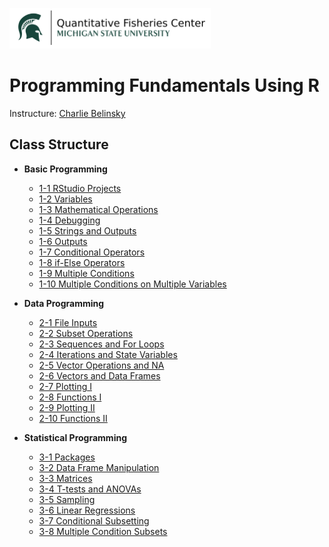 ![QFC Logo](https://github.com/rhcaeb/QFC-course/blob/master/_misc/MSU-QFC.PNG)

# Programming Fundamentals Using R

Instructure: [Charlie Belinsky](https://www.canr.msu.edu/qfc/people/belinsky/charles-belinsky)

## Class Structure

- **Basic Programming**

  - [1-1 RStudio Projects](https://github.com/rhcaeb/QFC-course/blob/master/_lessons/01-01_%20R%20Installation%20and%20Setup.pdf)
  - [1-2 Variables](https://github.com/rhcaeb/QFC-course/blob/master/_lessons/01-02_%20Variables.pdf)
  - [1-3 Mathematical Operations](https://github.com/rhcaeb/QFC-course/blob/master/_lessons/01-03_%20Mathematical%20Operations.pdf)
  - [1-4 Debugging](https://github.com/rhcaeb/QFC-course/blob/master/_lessons/01-04_%20Debugging.pdf)
  - [1-5 Strings and Outputs](https://github.com/rhcaeb/QFC-course/blob/master/_lessons/01-05_%20Strings%20and%20Inputs.pdf)
  - [1-6 Outputs](https://github.com/rhcaeb/QFC-course/blob/master/_lessons/01-06_%20Outputs.pdf)
  - [1-7 Conditional Operators](https://github.com/rhcaeb/QFC-course/blob/master/_lessons/01-07_%20Conditional%20Operations.pdf)
  - [1-8 if-Else Operators](https://github.com/rhcaeb/QFC-course/blob/master/_lessons/01-08_%20If-Else%20Statements.pdf)
  - [1-9 Multiple Conditions](https://github.com/rhcaeb/QFC-course/blob/master/_lessons/01-09_%20Multiple%20Conditions.pdf)
  - [1-10  Multiple Conditions on Multiple Variables](https://github.com/rhcaeb/QFC-course/blob/master/_lessons/01-10_%20Complex%20Conditional%20Statements.pdf)
  
  
  
- **Data Programming**

  - [2-1 File Inputs](https://github.com/rhcaeb/QFC-course/blob/master/_lessons/02-01_%20File%20Inputs.pdf)
  - [2-2 Subset Operations](https://github.com/rhcaeb/QFC-course/blob/master/_lessons/02-02_%20Subset%20Operations.pdf)
  - [2-3 Sequences and For Loops](https://github.com/rhcaeb/QFC-course/blob/master/_lessons/02-03_%20Sequences%20and%20For%20Loops.pdf)
  - [2-4 Iterations and State Variables](https://github.com/rhcaeb/QFC-course/blob/master/_lessons/02-04_%20Iterations%20and%20State%20Variables.pdf)
  - [2-5 Vector Operations and NA](https://github.com/rhcaeb/QFC-course/blob/master/_lessons/02-05_%20Vector%20Operations%20and%20NA.pdf)
  - [2-6 Vectors and Data Frames](https://github.com/rhcaeb/QFC-course/blob/master/_lessons/02-06_%20Vectors%20and%20Data%20Frames.pdf)
  - [2-7 Plotting I](https://github.com/rhcaeb/QFC-course/blob/master/_lessons/02-07_%20Plots%201.pdf)
  - [2-8 Functions I](https://github.com/rhcaeb/QFC-course/blob/master/_lessons/02-08_%20Functions.pdf)
  - [2-9 Plotting II](https://github.com/rhcaeb/QFC-course/blob/master/_lessons/02-09_%20Plots%202.pdf)
  - [2-10 Functions II](https://github.com/rhcaeb/QFC-course/blob/master/_lessons/02-10_%20Functions%202.pdf)
  
  

- **Statistical Programming**

  - [3-1 Packages](https://github.com/rhcaeb/QFC-course/blob/master/_lessons/03-01_%20Packages.pdf)
  - [3-2 Data Frame Manipulation](https://github.com/rhcaeb/QFC-course/blob/master/_lessons/03-02%20Data%20Frame%20Manipulation.pdf)
  - [3-3 Matrices](https://github.com/rhcaeb/QFC-course/blob/master/_lessons/03-03%20Matrices.pdf)
  - [3-4 T-tests and ANOVAs](https://github.com/rhcaeb/QFC-course/blob/master/_lessons/03-04%20t-tests%20and%20ANOVAs.pdf)
  - [3-5 Sampling](https://github.com/rhcaeb/QFC-course/blob/master/_lessons/03-05%20Sampling.pdf)
  - [3-6 Linear Regressions](https://github.com/rhcaeb/QFC-course/blob/master/_lessons/03-06%20Linear%20Regressions.pdf)
  - [3-7 Conditional Subsetting](https://github.com/rhcaeb/QFC-course/blob/master/_lessons/03-07%20Conditional%20Subsets.pdf)
  - [3-8 Multiple Condition Subsets](https://github.com/rhcaeb/QFC-course/blob/master/_lessons/03-08%20Complex%20Conditional%20Subsets.pdf)
  
  

